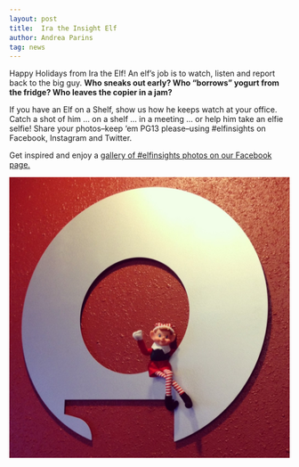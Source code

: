 ```yaml
---
layout: post
title:  Ira the Insight Elf
author: Andrea Parins
tag: news
---
```


Happy Holidays from Ira the Elf! An elf’s job is to watch, listen and report back to the big guy. **Who sneaks out early? Who “borrows” yogurt from the fridge? Who leaves the copier in a jam?**

If you have an Elf on a Shelf, show us how he keeps watch at your office. Catch a shot of him … on a shelf … in a meeting … or help him take an elfie selfie! Share your photos–keep ‘em PG13 please–using #elfinsights on Facebook, Instagram and Twitter.

Get inspired and enjoy a [gallery of #elfinsights photos on our Facebook page.](https://www.facebook.com/media/set/?set=a.10151804863367727.1073741837.150343487726&type=1)

![Ira the Insight Elf](/img/ira.jpg)

